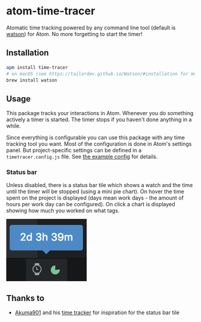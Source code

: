 # atom-time-tracer

Atomatic time tracking powered by any command line tool (default is [watson](http://tailordev.github.io/Watson/)) for Atom.
No more forgetting to start the timer!

## Installation

```bash
apm install time-tracer
# on macOS (see https://tailordev.github.io/Watson/#installation for more details)
brew install watson
```

## Usage

This package tracks your interactions in Atom.
Whenever you do something actively a timer is started.
The timer stops if you haven't done anything in a while.

Since everything is configurable you can use this package with any time
tracking tool you want.
Most of the configuration is done in Atom's settings panel.
But project-specific settings can be defined in a `timetracer.config.js` file.
See [the example config](https://github.com/jneuendorf/atom-time-tracer/blob/master/timetracer.config.js)
for details.

### Status bar

Unless disabled, there is a status bar tile which shows a watch and the time until the timer
will be stopped (using a mini pie chart).
On hover the time spent on the project is displayed (days mean work days - the amount of hours per work day can be configured).
On click a chart is displayed showing how much you worked on what tags.

![Status bar tile screenshot](./img/status-bar-tile.png)

## Thanks to

- [Akuma901](https://github.com/Akuma901) and his [time tracker](https://github.com/Akuma901/atom-time-tracker)
  for inspiration for the status bar tile
